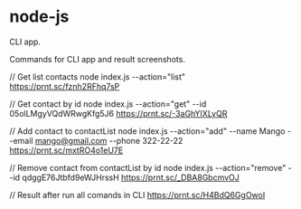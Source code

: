 # node-js

CLI app.

Commands for CLI app and result screenshots.

// Get list contacts
node index.js --action="list"
https://prnt.sc/fznh2RFhq7sP

// Get contact by id
node index.js --action="get" --id 05olLMgyVQdWRwgKfg5J6
https://prnt.sc/-3aGhYIXLyQR

// Add contact to contactList
node index.js --action="add" --name Mango --email mango@gmail.com --phone 322-22-22
https://prnt.sc/mxtRO4o1eU7E

// Remove contact from contactList by id
node index.js --action="remove" --id qdggE76Jtbfd9eWJHrssH
https://prnt.sc/_DBA8GbcmvOJ

// Result after run all comands in CLI
https://prnt.sc/H4BdQ6GgOwoI
